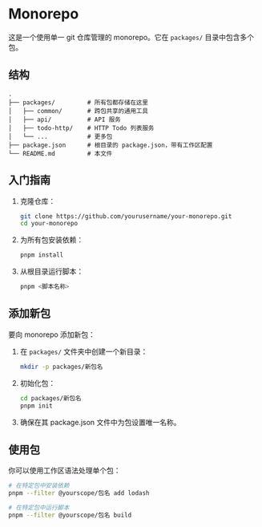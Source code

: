 # Monorepo

这是一个使用单一 git 仓库管理的 monorepo。它在 `packages/` 目录中包含多个包。

## 结构

```
.
├── packages/         # 所有包都存储在这里
│   ├── common/       # 跨包共享的通用工具
│   ├── api/          # API 服务
│   ├── todo-http/    # HTTP Todo 列表服务
│   └── ...           # 更多包
├── package.json      # 根目录的 package.json，带有工作区配置
└── README.md         # 本文件
```

## 入门指南

1. 克隆仓库：
   ```bash
   git clone https://github.com/yourusername/your-monorepo.git
   cd your-monorepo
   ```

2. 为所有包安装依赖：
   ```bash
   pnpm install
   ```

3. 从根目录运行脚本：
   ```bash
   pnpm <脚本名称>
   ```

## 添加新包

要向 monorepo 添加新包：

1. 在 `packages/` 文件夹中创建一个新目录：
   ```bash
   mkdir -p packages/新包名
   ```

2. 初始化包：
   ```bash
   cd packages/新包名
   pnpm init
   ```

3. 确保在其 package.json 文件中为包设置唯一名称。

## 使用包

你可以使用工作区语法处理单个包：

```bash
# 在特定包中安装依赖
pnpm --filter @yourscope/包名 add lodash

# 在特定包中运行脚本
pnpm --filter @yourscope/包名 build
``` 